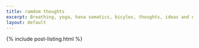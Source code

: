 ```yaml
---
title: ramdom thoughts
excerpt: Breathing, yoga, hana somatics, bicyles, thoughts, ideas and news to inspire you, feed you and challenge you.
layout: default
---
```


{% include post-listing.html %} 
